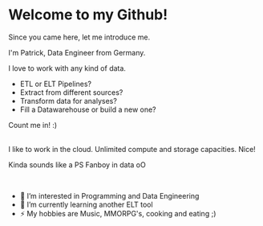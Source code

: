 # Welcome to my Github!

Since you came here, let me introduce me.

I'm Patrick, Data Engineer from Germany.

I love to work with any kind of data.
- ETL or ELT Pipelines?
- Extract from different sources?
- Transform data for analyses?
- Fill a Datawarehouse or build a new one?

Count me in! :)
</br>
</br>

I like to work in the cloud.
Unlimited compute and storage capacities. Nice!

Kinda sounds like a PS Fanboy in data oO

</br>

- 👀 I’m interested in Programming and Data Engineering
- 🌱 I’m currently learning another ELT tool
- ⚡ My hobbies are Music, MMORPG's, cooking and eating ;)

  
<!---
PatrickDegner/PatrickDegner is a ✨ special ✨ repository because its `README.md` (this file) appears on your GitHub profile.
You can click the Preview link to take a look at your changes.
--->
